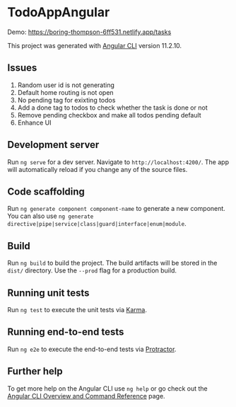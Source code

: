 # TodoAppAngular

Demo: https://boring-thompson-6ff531.netlify.app/tasks

This project was generated with [Angular CLI](https://github.com/angular/angular-cli) version 11.2.10.

## Issues
1. Random user id is not generating
2. Default home routing is not open
3. No pending tag for exixting todos
4. Add a done tag to todos to check whether the task is done or not
5. Remove pending checkbox  and make all todos pending default
6. Enhance UI



## Development server

Run `ng serve` for a dev server. Navigate to `http://localhost:4200/`. The app will automatically reload if you change any of the source files.

## Code scaffolding

Run `ng generate component component-name` to generate a new component. You can also use `ng generate directive|pipe|service|class|guard|interface|enum|module`.

## Build

Run `ng build` to build the project. The build artifacts will be stored in the `dist/` directory. Use the `--prod` flag for a production build.

## Running unit tests

Run `ng test` to execute the unit tests via [Karma](https://karma-runner.github.io).

## Running end-to-end tests

Run `ng e2e` to execute the end-to-end tests via [Protractor](http://www.protractortest.org/).

## Further help

To get more help on the Angular CLI use `ng help` or go check out the [Angular CLI Overview and Command Reference](https://angular.io/cli) page.
